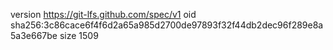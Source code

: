version https://git-lfs.github.com/spec/v1
oid sha256:3c86cace6f4f6d2a65a985d2700de97893f32f44db2dec96f289e8a5a3e667be
size 1509
